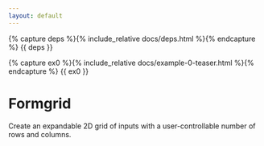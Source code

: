 ```yaml
---
layout: default
---
```

{% capture deps %}{% include_relative docs/deps.html %}{% endcapture %}
{{ deps }}

{% capture ex0 %}{% include_relative docs/example-0-teaser.html %}{% endcapture %}
{{ ex0 }}

# Formgrid
Create an expandable 2D grid of inputs with a user-controllable number of rows and columns.
